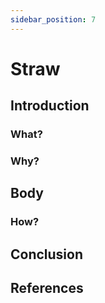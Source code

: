 ```yaml
---
sidebar_position: 7
---
```


# Straw

## Introduction

### What?

### Why?

## Body

### How?

## Conclusion

## References